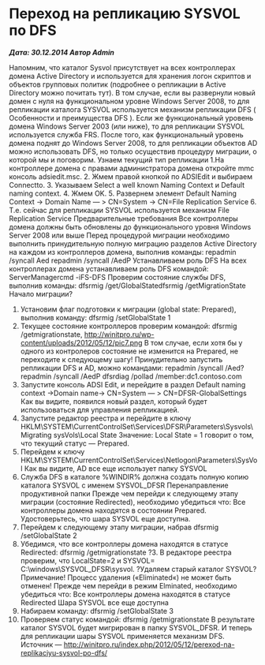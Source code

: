 # Переход на репликацию SYSVOL по DFS                	  
***Дата: 30.12.2014 Автор Admin***

Напомним, что каталог Sysvol присутствует на всех контроллерах домена Active Directory и используется для хранения логон скриптов и объектов групповых политик (подробнее о репликации в Active Directory можно почитать тут). В том случае, если вы развернули новый домен с нуля на функциональном уровне Windows Server 2008, то для репликации каталога SYSVOL используется механизм репликации DFS ( Особенности и преимущества DFS ).
Если же функциональный уровень домена Windows Server 2003 (или ниже), то для репликации SYSVOL используется служба FRS. После того, как функциональный уровень домена поднят до Windows Server 2008, то для репликации объектов AD можно использовать DFS, но только осуществив процедуру миграции, о которой мы и поговорим.
Узнаем текущий тип репликации
1.На контроллере домена с правами администратора домена откройте mmc консоль adsiedit.msc.
2. Жмем правой кнопкой по ADSIEdit и выбираем Connectto.
3. Указываем Select a well known Naming Context и Default naming context.
4. Жмем OK.
5. Развернем элемент Default Naming Context -&gt; Domain Name — &gt; CN=System -&gt; CN=File Replication Service
6. Т.е. сейчас для репликации SYSVOL используется механизм File Replication Service
Предварительные требования
Все контроллеры домена должны быть обновлены до функционального уровня Windows Server 2008 или выше
Перед процедурой миграции необходимо выполнить принудительную полную миграцию разделов Active Directory на каждом из контроллеров домена, выполнив команды:
repadmin /syncall Aed
repadmin /syncall /AedP
Устанавливаем роль DFS
На всех контроллерах домена устанавливаем роль DFS командой:
ServerManagercmd -iFS-DFS
Проверим состояние службы DFS, выполнив команды:
dfsrmig /get/GlobalStatedfsrmig /getMigrationState
Начало миграции?
1. Установим флаг подготовки к миграции (global state:
Prepared), выполнив команду:
dfsrmig /setGlobalState 1
2. Текущее состояние контроллеров проверим командой:
dfsrmig /getmigrationstate,
http://winitpro.ru/wp-content/uploads/2012/05/12/pic7.png
В том случае, если хотя бы у одного из контролеров состояние не изменится на Prepared, не переходите к следующему шагу!
Принудительно запустить репликации DFS и AD, можно командами:
repadmin /syncall /Aed?
repadmin /syncall /AedP
dfsrdiag /pollad /member:dc1.contoso.com
3. Запустите консоль ADSI Edit, и перейдите в
раздел
Default naming context -&gt;Domain name-&gt; CN=System — &gt; CN=DFSR-GlobalSettings
Как вы видите, появился новый раздел, который будет использоваться для управления репликацией.
4. Запустите редактор реестра и перейдите в ключу
HKLM\SYSTEM\CurrentControlSet\Services\DFSR\Parameters\Sysvols\Migrating sysVols\Local State
Значение: Local State = 1 говорит о том, что текущий статус — Prepared.
5. Перейдем к ключу HKLM\SYSTEM\CurrentControlSet\Services\Netlogon\Parameters\SysVol
Как вы видите, AD все еще использует папку SYSVOL
6. Служба DFS в каталоге %WINDIR% должна создать полную копию каталога SYSVOL с именем SYSVOL_DFSR
Перенаправление продуктивной папки
Прежде чем перейди к следующему этапу миграции (состояние Redirected), необходимо убедиться что:
Все контроллеры домена находятся в состоянии Prepared. Удостоверьтесь, что шара SYSVOL еще доступна.
1. Перейдем к следующему этапу миграции, набрав
dfsrmig /setGlobalState 2
2. Убедимся, что все контроллеры домена находятся в статусе Redirected:
dfsrmig /getmigrationstate
?3. В редакторе реестра проверим, что LocalState=2 и SYSVOL= C:\windows\SYSVOL_DFSR\sysvol.
?Удаляем старый каталог SYSVOL?
Примечание! Процесс удаления («Eliminated«) не может быть отменен!
Прежде чем перейди в режим Elminated, необходимо убедиться что:
Все контроллеры домена находятся в статусе Redirected
Шара SYSVOL все еще доступна
1. Набираем команду:
dfsrmig /setGlobalState 3
2. Проверяем статус командой:
dfsrmig /getmigrationstate
В результате каталог SYSVOL будет мигрирован в папку SYSVOL_DFSR. И теперь для репликации шары SYSVOL применяется механизм DFS.
Источник &#8212; http://winitpro.ru/index.php/2012/05/12/perexod-na-replikaciyu-sysvol-po-dfs/ 
